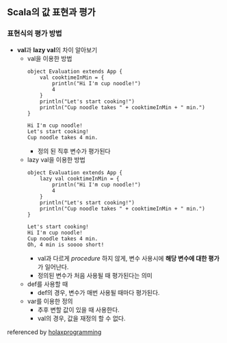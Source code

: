 ## Scala의 값 표현과 평가

### 표현식의 평가 방법
- **val**과 **lazy val**의 차이 알아보기
    - val을 이용한 방법 
        ```
        object Evaluation extends App {
            val cooktimeInMin = {
                println("Hi I'm cup noodle!")
                4
            }
            println("Let's start cooking!")
            println("Cup noodle takes " + cooktimeInMin + " min.")
        }
        ```
        ```
        Hi I'm cup noodle!
        Let's start cooking!
        Cup noodle takes 4 min.
        ```
        - 정의 된 직후 변수가 평가된다
    - lazy val을 이용한 방법 
        ```
        object Evaluation extends App {
            lazy val cooktimeInMin = {
                println("Hi I'm cup noodle!")
                4
            }
            println("Let's start cooking!")
            println("Cup noodle takes " + cooktimeInMin + " min.")
        }
        ```
        ```
        Let's start cooking!
        Hi I'm cup noodle!
        Cup noodle takes 4 min.
        Oh, 4 min is soooo short!
        ```
        - val과 다르게 *procedure* 하지 않게, 변수 사용시에 **해당 변수에 대한 평가**가 일어난다.
        - 정의된 변수가 처음 사용될 때 평가된다는 의미
    - def를 사용할 때
        - def의 경우, 변수가 매번 사용될 때마다 평가된다.
    - var를 이용한 정의
        - 추후 변할 값이 있을 때 사용한다.
        - val의 경우, 값을 재정의 할 수 없다.


referenced by [holaxprogramming](https://www.holaxprogramming.com/2017/11/18/scala-value-naming/)
